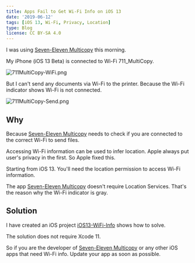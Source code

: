 ```yaml
---
title: Apps Fail to Get Wi-Fi Info on iOS 13
date: '2019-06-12'
tags: [iOS 13, Wi-Fi, Privacy, Location]
type: Blog
license: CC BY-SA 4.0
---
```


I was using [Seven-Eleven Multicopy](https://itunes.apple.com/us/app/seven-eleven-multicopy/id982091927) this morning.

My iPhone (iOS 13 Beta) is connected to Wi-Fi 711_MultiCopy.

![711MultiCopy-WiFi.png](/static/images/711MultiCopy-WiFi.webp)

But I can't send any documents via Wi-Fi to the printer. Because the Wi-Fi indicator shows Wi-Fi is not connected.

![711MultiCopy-Send.png](/static/images/711MultiCopy-Send.webp)

## Why

Because [Seven-Eleven Multicopy](https://itunes.apple.com/us/app/seven-eleven-multicopy/id982091927) needs to check if you are connected to the correct Wi-Fi to send files.

Accessing Wi-Fi information can be used to infer location. Apple always put user's privacy in the first. So Apple fixed this.

Starting from iOS 13. You'll need the location permission to access Wi-Fi information.

The app [Seven-Eleven Multicopy](https://itunes.apple.com/us/app/seven-eleven-multicopy/id982091927) doesn't require Location Services. That's the reason why the Wi-Fi indicator is gray.

## Solution

I have created an iOS project [iOS13-WiFi-Info](https://github.com/HackingGate/iOS13-WiFi-Info) shows how to solve.

The solution does not require Xcode 11.

So if you are the developer of [Seven-Eleven Multicopy](https://itunes.apple.com/us/app/seven-eleven-multicopy/id982091927) or any other iOS apps that need Wi-Fi info. Update your app as soon as possible.

